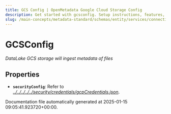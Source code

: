 ```yaml
---
title: GCS Config | OpenMetadata Google Cloud Storage Config
description: Get started with gcsconfig. Setup instructions, features, and configuration details inside.
slug: /main-concepts/metadata-standard/schemas/entity/services/connections/database/datalake/gcsconfig
---
```


# GCSConfig

*DataLake GCS storage will ingest metadata of files*

## Properties

- **`securityConfig`**: Refer to *[../../../../../security/credentials/gcpCredentials.json](#/../../../../security/credentials/gcpCredentials.json)*.


Documentation file automatically generated at 2025-01-15 09:05:41.923720+00:00.

